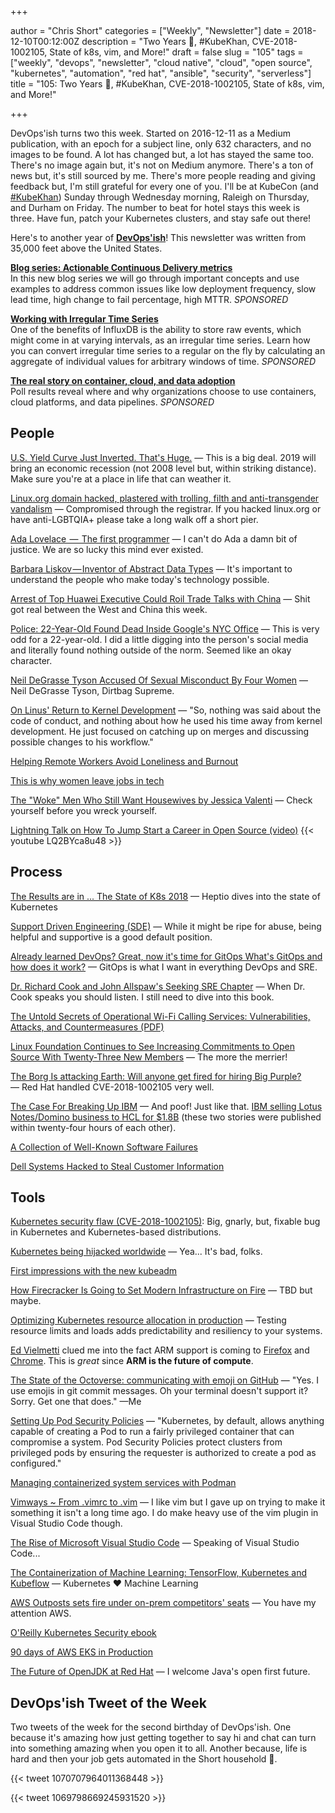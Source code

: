 +++

author = "Chris Short"
categories = ["Weekly", "Newsletter"]
date = 2018-12-10T00:12:00Z
description = "Two Years 🎂, #KubeKhan, CVE-2018-1002105, State of k8s, vim, and More!"
draft = false
slug = "105"
tags = ["weekly", "devops", "newsletter", "cloud native", "cloud", "open source", "kubernetes", "automation", "red hat", "ansible", "security", "serverless"]
title = "105: Two Years 🎂, #KubeKhan, CVE-2018-1002105, State of k8s, vim, and More!"

+++

DevOps'ish turns two this week. Started on 2016-12-11 as a Medium publication, with an epoch for a subject line, only 632 characters, and no images to be found. A lot has changed but, a lot has stayed the same too. There's no image again but, it's not on Medium anymore. There's a ton of news but, it's still sourced by me. There's more people reading and giving feedback but, I'm still grateful for every one of you. I'll be at KubeCon (and [#KubeKhan](https://twitter.com/search?q=%23KubeKhan)) Sunday through Wednesday morning, Raleigh on Thursday, and Durham on Friday. The number to beat for hotel stays this week is three. Have fun, patch your Kubernetes clusters, and stay safe out there!

Here's to another year of [**DevOps'ish**](https://devopsish.com/)! This newsletter was written from 35,000 feet above the United States.

[**Blog series: Actionable Continuous Delivery metrics**](https://www.gocd.org/tags/cd-analytics.html)  
In this new blog series we will go through important concepts and use examples to address common issues like low deployment frequency, slow lead time, high change to fail percentage, high MTTR. *SPONSORED*

[**Working with Irregular Time Series**](https://www.influxdata.com/blog/working-with-irregular-time-series/?utm_campaign=devopsish&utm_medium=partner&utm_source=email&utm_content=&utm_term=)  
One of the benefits of InfluxDB is the ability to store raw events, which might come in at varying intervals, as an irregular time series. Learn how you can convert irregular time series to a regular on the fly by calculating an aggregate of individual values for arbitrary windows of time. *SPONSORED*

[**The real story on container, cloud, and data adoption**](https://www.oreilly.com/pub/cpc/175842)  
Poll results reveal where and why organizations choose to use containers, cloud platforms, and data pipelines. *SPONSORED*


## People

[U.S. Yield Curve Just Inverted. That's Huge.](https://www.bloomberg.com/opinion/articles/2018-12-03/u-s-yield-curve-just-inverted-that-s-huge) — This is a big deal. 2019 will bring an economic recession (not 2008 level but, within striking distance). Make sure you're at a place in life that can weather it.

[Linux.org domain hacked, plastered with trolling, filth and anti-transgender vandalism](https://www.theregister.co.uk/2018/12/07/linuxorg_hacked/) — Compromised through the registrar. If you hacked linux.org or have anti-LGBTQIA+ please take a long walk off a short pier.

[Ada Lovelace  —  The first programmer](https://medium.com/a-computer-of-ones-own/ada-lovelace-the-first-programmer-954c32228481) — I can't do Ada a damn bit of justice. We are so lucky this mind ever existed.

[Barbara Liskov — Inventor of Abstract Data Types](https://medium.com/a-computer-of-ones-own/barbara-liskov-inventor-of-abstract-data-types-9f8908fdcf86) — It's important to understand the  people who make today's technology possible.

[Arrest of Top Huawei Executive Could Roil Trade Talks with China](https://foreignpolicy.com/2018/12/07/arrest-of-top-huawei-executive-could-roil-trade-talks-with-china/) — Shit got real between the West and China this week.

[Police: 22-Year-Old Found Dead Inside Google's NYC Office](https://newyork.cbslocal.com/2018/12/08/22-year-old-found-dead-google/) — This is very odd for a 22-year-old. I did a little digging into the person's social media and literally found nothing outside of the norm. Seemed like an okay character.

[Neil DeGrasse Tyson Accused Of Sexual Misconduct By Four Women](https://www.buzzfeednews.com/article/azeenghorayshi/neil-degrasse-tyson-sexual-allegations-four-women) — Neil DeGrasse Tyson, Dirtbag Supreme.

[On Linus' Return to Kernel Development](https://www.linuxjournal.com/content/linus-returns-kernel-development-0) — "So, nothing was said about the code of conduct, and nothing about how he used his time away from kernel development. He just focused on catching up on merges and discussing possible changes to his workflow."

[Helping Remote Workers Avoid Loneliness and Burnout](https://hbr.org/2018/11/helping-remote-workers-avoid-loneliness-and-burnout)

[This is why women leave jobs in tech](https://www.fastcompany.com/90274067/this-is-why-women-leave-jobs-in-tech)

[The "Woke" Men Who Still Want Housewives by Jessica Valenti](https://medium.com/s/jessica-valenti/the-woke-men-who-still-want-housewives-debb2ad46aa0) — Check yourself before you wreck yourself.

[Lightning Talk on How To Jump Start a Career in Open Source (video)](http://www.schabell.org/2018/12/all-things-open-2018-lightning-talk-video.html)
{{< youtube LQ2BYca8u48 >}}

## Process

[The Results are in ... The State of K8s 2018](https://blog.heptio.com/the-results-are-in-the-state-of-k8s-2018-d25e54819416) — Heptio dives into the state of Kubernetes

[Support Driven Engineering (SDE)](http://willgallego.com/2018/12/09/support-driven-engineering-sde/) — While it might be ripe for abuse, being helpful and supportive is a good default position.

[Already learned DevOps? Great, now it's time for GitOps What's GitOps and how does it work?](https://thenextweb.com/contributors/2018/12/08/all-you-need-to-know-about-gitops/) — GitOps is what I want in everything DevOps and SRE.

[Dr. Richard Cook and John Allspaw's Seeking SRE Chapter](http://www.adaptivecapacitylabs.com/blog/2018/12/06/chapter-in-seeking-sre-sre-cognitive-work/) — When Dr. Cook speaks you should listen. I still need to dive into this book.

[The Untold Secrets of Operational Wi-Fi Calling Services:
Vulnerabilities, Attacks, and Countermeasures (PDF)](https://arxiv.org/pdf/1811.11274.pdf)

[Linux Foundation Continues to See Increasing Commitments to Open Source With Twenty-Three New Members](https://www.linuxfoundation.org/press-release/2018/11/linux-foundation-continues-to-see-increasing-commitments-to-open-source-with-twenty-three-new-members-in-october/) — The more the merrier!

[The Borg Is attacking Earth: Will anyone get fired for hiring Big Purple?](https://medium.com/@johndavidmarx/the-borg-is-attacking-earth-will-anyone-get-fired-for-hiring-big-purple-b791f2eb63a7) — Red Hat handled CVE-2018-1002105 very well.

[The Case For Breaking Up IBM](https://seekingalpha.com/article/4226183-case-breaking-ibm) — And poof! Just like that. [IBM selling Lotus Notes/Domino business to HCL for $1.8B](https://techcrunch.com/2018/12/07/ibm-selling-lotus-notes-domino-business-to-hcl-for-1-8b/) (these two stories were published within twenty-four hours of each other).

[A Collection of Well-Known Software Failures](http://www.cse.psu.edu/~gxt29/bug/softwarebug.html)

[Dell Systems Hacked to Steal Customer Information](https://www.bleepingcomputer.com/news/security/dell-systems-hacked-to-steal-customer-information/)

## Tools

[Kubernetes security flaw (CVE-2018-1002105)](https://elastisys.com/2018/12/04/kubernetes-critical-security-flaw-cve-2018-1002105/): Big, gnarly, but, fixable bug in Kubernetes and Kubernetes-based distributions.

[Kubernetes being hijacked worldwide](https://blog.binaryedge.io/2018/12/06/kubernetes-being-hijacked-worldwide/) — Yea... It's bad, folks.

[First impressions with the new kubeadm](https://elastisys.com/2018/12/05/first-impressions-with-the-new-kubeadm/)

[How Firecracker Is Going to Set Modern Infrastructure on Fire](https://thenewstack.io/how-firecracker-is-going-to-set-modern-infrastructure-on-fire/) — TBD but maybe.

[Optimizing Kubernetes resource allocation in production](https://opensource.com/article/18/12/optimizing-kubernetes-resource-allocation-production) — Testing resource limits and loads adds predictability and resiliency to your systems.

[Ed Vielmetti](https://twitter.com/worksonarm) clued me into the fact ARM support is coming to [Firefox](https://www.bleepingcomputer.com/news/software/mozilla-announces-a-native-arm64-version-of-firefox/) and [Chrome](https://www.neowin.net/news/microsoft-and-google-are-working-together-to-bring-chrome-to-windows-on-arm). This is *great* since **ARM is the future of compute**.

[The State of the Octoverse: communicating with emoji on GitHub](https://blog.github.com/2018-12-07-octoverse-emoji-on-github/) — "Yes. I use emojis in git commit messages. Oh your terminal doesn't support it? Sorry. Get one that does." —Me

[Setting Up Pod Security Policies](https://joshrosso.com/posts/setting-up-psps) — "Kubernetes, by default, allows anything capable of creating a Pod to run a fairly privileged container that can compromise a system. Pod Security Policies protect clusters from privileged pods by ensuring the requester is authorized to create a pod as configured."

[Managing containerized system services with Podman](https://developers.redhat.com/blog/2018/11/29/managing-containerized-system-services-with-podman/)

[Vimways ~ From .vimrc to .vim](https://vimways.org/2018/from-vimrc-to-vim/) — I like vim but I gave up on trying to make it something it isn't a long time ago. I do make heavy use of the vim plugin in Visual Studio Code though.

[The Rise of Microsoft Visual Studio Code](https://triplebyte.com/blog/editor-report-the-rise-of-visual-studio-code) — Speaking of Visual Studio Code...

[The Containerization of Machine Learning: TensorFlow, Kubernetes and Kubeflow](https://medium.com/datadriveninvestor/the-containerization-of-machine-learning-tensorflow-kubernetes-and-kubeflow-93bcdfb01ad5) — Kubernetes ❤️ Machine Learning

[AWS Outposts sets fire under on-prem competitors' seats](https://siliconangle.com/2018/11/30/aws-outpost-sets-fire-under-on-prem-competitors-seats-reinvent/) — You have my attention AWS.

[O'Reilly Kubernetes Security ebook](https://info.aquasec.com/kubernetes-security)

[90 days of AWS EKS in Production](https://kubedex.com/90-days-of-aws-eks-in-production/)

[The Future of OpenJDK at Red Hat](https://www.infoq.com/news/2018/11/red-hat-openjdk-gc-Nov18) — I welcome Java's open first future.

## DevOps'ish Tweet of the Week

Two tweets of the week for the second birthday of DevOps'ish. One because it's amazing how just getting together to say hi and chat can turn into something amazing when you open it to all. Another because, life is hard and then your job gets automated in the Short household 🎄.

{{< tweet 1070707964011368448 >}}

{{< tweet 1069798669245931520 >}}
